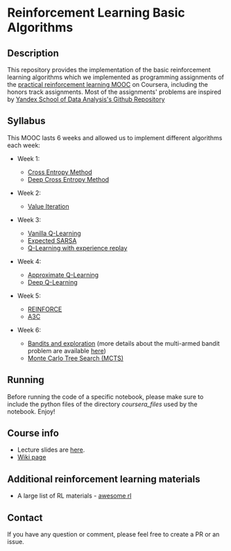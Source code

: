 # Reinforcement Learning Basic Algorithms

## Description
This repository provides the implementation of the basic reinforcement learning algorithms which we implemented as programming assignments of the [practical reinforcement learning MOOC](https://www.coursera.org/learn/practical-rl) on Coursera, including the honors track assignments. Most of the assignments' problems are inspired by [Yandex School of Data Analysis's Github Repository](https://github.com/yandexdataschool/Practical_RL)

## Syllabus
This MOOC lasts 6 weeks and allowed us to implement different algorithms each week:
* Week 1:
   * [Cross Entropy Method](./week1/02_crossentropy_method.ipynb)
   * [Deep Cross Entropy Method](./week1/03_deep_crossentropy_method.ipynb)
   
* Week 2:
   * [Value Iteration](./week2/04_practice_value_iteration.ipynb)

* Week 3:
   * [Vanilla Q-Learning](./week3/05_qlearning.ipynb)
   * [Expected SARSA](./week3/06_sarsa.ipynb)
   * [Q-Learning with experience replay](./week3/07_experience_replay.ipynb)
     
* Week 4:
   * [Approximate Q-Learning](./week4/08_practice_approx_qlearning.ipynb)
   * [Deep Q-Learning](./week4/09_dqn_atari.ipynb)

* Week 5:
   * [REINFORCE](./week5/10_practice_reinforce.ipynb)
   * [A3C](./week5/11_practice_a3c.ipynb)

* Week 6:
   * [Bandits and exploration](./week6/12_bandits.ipynb) (more details about the multi-armed bandit problem are available [here](../Multi-Armed-Bandit-Problem))
   * [Monte Carlo Tree Search (MCTS)](./week6/13_practice_mcts.ipynb)
   
## Running
Before running the code of a specific notebook, please make sure to include the python files of the directory *coursera_files* used by the notebook. Enjoy!

## Course info
* Lecture slides are [here](https://yadi.sk/d/loPpY45J3EAYfU).
* [Wiki page](https://github.com/yandexdataschool/Practical_RL/wiki/Practical-RL)

## Additional reinforcement learning materials
* A large list of RL materials - [awesome rl](https://github.com/aikorea/awesome-rl)

## Contact
If you have any question or comment, please feel free to create a PR or an issue.
